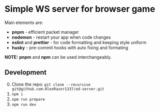 # Simple WS server for browser game

Main elements are:
- **pnpm** - efficient packet manager
- **nodemon** - restart your app when code changes
- **eslint** and **prettier** - for code formatting and keeping style uniform
- **husky** - pre-commit hooks with auto fixing and formating

**NOTE:** **pnpm** and **npm** can be used interchangeably.

## Development

0. Clone the repo: `git clone --recursive git@github.com:AlexRazor1337/od-server.git`
1. `npm i`
2. `npm run prepare`
3. `npm run dev`

